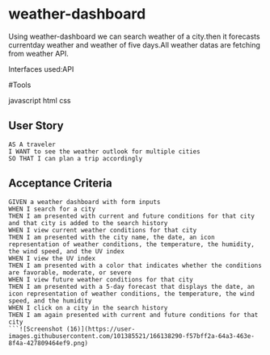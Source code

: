 # weather-dashboard

Using weather-dashboard we can search weather of a city.then it forecasts currentday weather and weather of five days.All weather datas are fetching from weather API.

Interfaces used:API

#Tools

javascript
html
css


## User Story

```
AS A traveler
I WANT to see the weather outlook for multiple cities
SO THAT I can plan a trip accordingly
```

## Acceptance Criteria

```
GIVEN a weather dashboard with form inputs
WHEN I search for a city
THEN I am presented with current and future conditions for that city and that city is added to the search history
WHEN I view current weather conditions for that city
THEN I am presented with the city name, the date, an icon representation of weather conditions, the temperature, the humidity, the wind speed, and the UV index
WHEN I view the UV index
THEN I am presented with a color that indicates whether the conditions are favorable, moderate, or severe
WHEN I view future weather conditions for that city
THEN I am presented with a 5-day forecast that displays the date, an icon representation of weather conditions, the temperature, the wind speed, and the humidity
WHEN I click on a city in the search history
THEN I am again presented with current and future conditions for that city
```![Screenshot (16)](https://user-images.githubusercontent.com/101385521/166138290-f57bff2a-64a3-463e-8f4a-427809464ef9.png)


